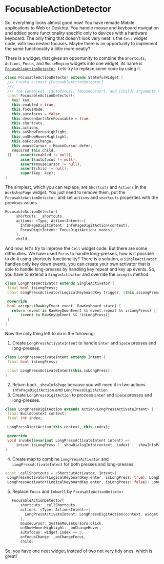 # FocusableActionDetector

So, everything looks almost good now! You have remade Mobile applications to Web or Desktop. You handle mouse and keyboard navigation and added some functionality specific only to devices with a hardware keyboard. The only thing that doesn't look very neat is the `Сell` widget code, with two nested focuses. Maybe there is an opportunity to implement the same functionality a little more neatly?

There is a widget, that gives an opportunity to combine the `Shortcuts`, `Actions`, `Focus`, and `MouseRegion` widgets into one widget, its name is [`FocusableActionDetector`](https://api.flutter.dev/flutter/widgets/FocusableActionDetector-class.html). Lets try to replace some code by using it.

```dart
class FocusableActionDetector extends StatefulWidget {
 /// Create a const [FocusableActionDetector].
 ///
 /// The [enabled], [autofocus], [mouseCursor], and [child] arguments must not be null.
 const FocusableActionDetector({
   Key? key,
   this.enabled = true,
   this.focusNode,
   this.autofocus = false,
   this.descendantsAreFocusable = true,
   this.shortcuts,
   this.actions,
   this.onShowFocusHighlight,
   this.onShowHoverHighlight,
   this.onFocusChange,
   this.mouseCursor = MouseCursor.defer,
   required this.child,
 })  : assert(enabled != null),
       assert(autofocus != null),
       assert(mouseCursor != null),
       assert(child != null),
       super(key: key);
}
```

The simplest, which you can replace, are `Shortcuts` and `Actions` in the `WorkshopPage` widget. You just need to remove them, put the `FocusableActionDetector`, and set `actions` and `shortcuts` properties with the previous values.

```dart
FocusableActionDetector(
     shortcuts: _shortcuts,
     actions: <Type, Action<Intent>>{
       InfoPageDigitIntent: InfoPageDigitAction(context),
       FocusDigitIntent: FocusDigitAction(_nodes),
     },
     child:
```

And now, let's try to improve the `Cell` widget code. But there are some difficulties. We have used `Focus` to handle long-presses, how is it possible to do it using shortcuts functionality? There is a solution, a `SingleActivator` handles only key down events, you can create your own activator that is able to handle long-presses by handling key repeat and key up events. So, you have to extend a `SingleActivator` and override the `accepts` method

```dart
class LongPressActivator extends SingleActivator {
 final bool isLongPress;
 const LongPressActivator(LogicalKeyboardKey trigger, {this.isLongPress = false}) : super(trigger);

 @override
 bool accepts(RawKeyEvent event, RawKeyboard state) {
   return (event is RawKeyDownEvent && event.repeat && isLongPress) ||
       (event is RawKeyUpEvent && !isLongPress);
 }
}
```

Now the only thing left to do is the following:

1. Create `LongPressActivateIntent` to handle `Enter` and `Space` presses and long-presses.
```dart
class LongPressActivateIntent extends Intent {
 final bool isLongPress;

 const LongPressActivateIntent(this.isLongPress);
}
```
2. Return back `_showInfoPage` because you will need it in two actions `InfoPageDigitAction` and `LongPressDigitAction`.
3. Create `LongPressDigitAction` to process `Enter` and `Space` presses and long-presses.
```dart
class LongPressDigitAction extends Action<LongPressActivateIntent> {
 final BuildContext context;
 final int index;

 LongPressDigitAction(this.context, this.index);

 @override
 void invoke(covariant LongPressActivateIntent intent) =>
     intent.isLongPress ? _showDialogInfo(context, index) : _showInfoPage(context, index);
}
```
4. Create map to combine `LongPressActivator` and `LongPressActivateIntent` for both presses and long-presses.
```dart
const _cellShortcuts = <ShortcutActivator, Intent>{
 LongPressActivator(LogicalKeyboardKey.enter, isLongPress: true): LongPressActivateIntent(true),
 LongPressActivator(LogicalKeyboardKey.enter, isLongPress: false): LongPressActivateIntent(false),
```
5. Replace `Focus` and `Inkwell` by `FocusableActionDetector`
```dart
   FocusableActionDetector(
       shortcuts: _cellShortcuts,
       actions: <Type, Action<Intent>>{
         LongPressActivateIntent: LongPressDigitAction(context, widget.index),
       },
       mouseCursor: SystemMouseCursors.click,
       onShowHoverHighlight: _onChangeHover,
       autofocus: widget.index == 0,
       onFocusChange: _onChangeFocus,
       child:
```

So, you have one neat widget, instead of two not very tidy ones, which is great!
